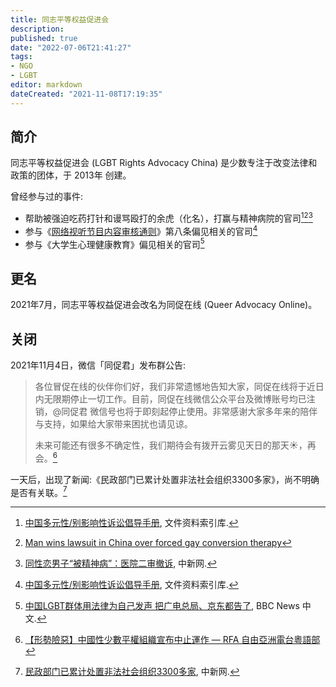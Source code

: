 ```yaml
---
title: 同志平等权益促进会
description:
published: true
date: "2022-07-06T21:41:27"
tags:
- NGO
- LGBT
editor: markdown
dateCreated: "2021-11-08T17:19:35"
---
```


## 简介

同志平等权益促进会 (LGBT Rights Advocacy China) 是少数专注于改变法律和政策的团体，于 2013年 创建。

曾经参与过的事件:

+   帮助被强迫吃药打针和谩骂殴打的余虎（化名），打赢与精神病院的官司[^r_1][^yh_2][^yh_3]
+   参与《[网络视听节目内容审核通则][]》第八条偏见相关的官司[^r_1]
+   参与《大学生心理健康教育》偏见相关的官司[^180118]

[^r_1]: [中国多元性/别影响性诉讼倡导手册](https://cnlgbtdata.com/doc/209/), 文件资料索引库.

[^yh_2]: [Man wins lawsuit in China over forced gay conversion therapy](https://web.archive.org/web/20211105133517/https://apnews.com/article/health-china-beijing-asia-pacific-lawsuits-4d9d955cfbfd401b93f28ef4e9ffa5f8)

[^yh_3]: [同性恋男子“被精神病”：医院二审撤诉](https://web.archive.org/web/20170923055527/http://www.chinanews.com/sh/2017/09-20/8335293.shtml), 中新网.

[网络视听节目内容审核通则]: /rule/行业协会/网络视听节目内容审核通则.md

[^180118]: [中国LGBT群体用法律为自己发声 把广电总局、京东都告了](https://web.archive.org/web/20181227043513/https://www.bbc.com/zhongwen/simp/world-42729962), BBC News 中文.

## 更名

2021年7月，同志平等权益促进会改名为同促在线 (Queer Advocacy Online)。

## 关闭

2021年11月4日，微信「同促君」发布群公告:

> 各位冒促在线的伙伴你们好，我们非常遗憾地告知大家，同促在线将于近日内无限期停止一切工作。目前，同促在线微信公众平台及微博账号均已注销，@同促君 微信号也将于即刻起停止使用。非常感谢大家多年来的陪伴与支持，如果给大家带来困扰也请见谅。
>
> 未来可能还有很多不确定性，我们期待会有拨开云雾见天日的那天☀，再会。[^qaoc]

[^qaoc]: [【形勢險惡】中國性少數平權組織宣布中止運作 — RFA 自由亞洲電台粵語部](https://web.archive.org/web/20211105102240/https://www.rfa.org/cantonese/news/lgbt-11052021034546.html)

一天后，出现了新闻:《民政部门已累计处置非法社会组织3300多家》，尚不明确是否有关联。[^3300]

[^3300]: [民政部门已累计处置非法社会组织3300多家](https://web.archive.org/web/20211106164335/http://www.chinanews.com/gn/2021/11-05/9602655.shtml), 中新网.
